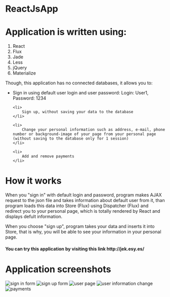 <h1>ReactJsApp</h1>

<h1>Application is written using:</h1>
<ol>
	<li>React</li>
	<li>Flux</li>
	<li>Jade</li>
	<li>Less</li>
	<li>jQuery</li>
	<li>Materialize</li>
</ol>

<p>
	Though, this application has no connected databases, it allows you to:
</p>
<ul>
	<li>
		Sign in using default user login and user password: Login: User1, Password: 1234
	</li>
	
	<li>
		Sign up, without saving your data to the database 
	</li>

	<li>
		Change your personal information such as address, e-mail, phone number or background-image of your page from your personal page (without saving to the database only for 1 session)	
	</li>

	<li>
		Add and remove payments 
	</li>
</ul>

<h1>How it works</h1>
<p>When you "sign in" with default login and password, program makes AJAX request to the json file and takes information about default user from it, than program loads this data into Store (Flux) using Dispatcher (Flux) and redirect you to your personal page, which is totally rendered by React and displays defult information.</p>
<p>When you choose "sign up", program takes your data and inserts it into Store, that is why, you will be able to see your information in your personal page.</p>

<h4>You can try this application by visiting this link http://jek.esy.es/</h4>

<h1>Application screenshots</h1>

![sign in form](https://cloud.githubusercontent.com/assets/15168071/13574979/38c1ef38-e48f-11e5-9a9a-83c328c2bca6.png)
![sign up form](https://cloud.githubusercontent.com/assets/15168071/13574981/3b2105d4-e48f-11e5-8e2c-0a8600072d5b.png)
![user page](https://cloud.githubusercontent.com/assets/15168071/13574985/3d4ca3ae-e48f-11e5-9894-683243012311.png)
![user information change](https://cloud.githubusercontent.com/assets/15168071/13574988/40dd3eb6-e48f-11e5-92f1-ef0f6c629662.png)
![payments](https://cloud.githubusercontent.com/assets/15168071/13574994/442eabd6-e48f-11e5-95d7-e4939652f65c.png)
